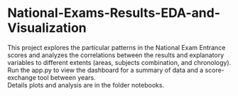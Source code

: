 # National-Exams-Results-EDA-and-Visualization
This project explores the particular patterns in the National Exam Entrance scores and analyzes the correlations between the results and explanatory variables to different extents (areas, subjects combination, and chronology). 
<br>Run the app.py to view the dashboard for a summary of data and a score-exchange tool between years.
<br>Details plots and analysis are in the folder notebooks.
